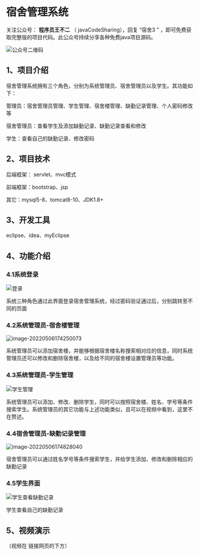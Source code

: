 # 宿舍管理系统

关注公众号： **程序员王不二** （ javaCodeSharing），回复 “宿舍3 ” ，即可免费获取完整版的项目代码。此公众号持续分享各种免费java项目源码。

![公众号二维码](https://gitee.com/buer_wang/project-drawing-bed/raw/master/Typora-Images/20220506172129.jpg)

## 1、项目介绍

宿舍管理系统拥有三个角色，分别为系统管理员、宿舍管理员以及学生。其功能如下：

管理员：宿舍管理员管理、学生管理、宿舍楼管理、缺勤记录管理、个人密码修改等

宿舍管理员：查看学生及添加缺勤记录、缺勤记录查看和修改

学生：查看自己的缺勤记录、修改密码

## 2、项目技术

后端框架： servlet、mvc模式

前端框架：bootstrap、jsp

其它：mysql5-8、tomcat8-10、JDK1.8+

## 3、开发工具

eclipse、idea、myEclipse

## 4、功能介绍

### 4.1系统登录

![登录](https://gitee.com/buer_wang/project-drawing-bed/raw/master/Typora-Images/20220506174126.jpg)

系统三种角色通过此界面登录宿舍管理系统，经过密码验证通过后，分别跳转至不同的页面

### 4.2系统管理员-宿舍楼管理

![image-20220506174250073](https://gitee.com/buer_wang/project-drawing-bed/raw/master/Typora-Images/20220506174251.png)

系统管理员可以添加宿舍楼，并能够根据宿舍楼名称搜索相对应的信息，同时系统管理员还可以修改和删除宿舍楼，以及给不同的宿舍楼设置管理员等功能。

### 4.3系统管理员-学生管理

![学生管理](https://gitee.com/buer_wang/project-drawing-bed/raw/master/Typora-Images/20220506174449.jpg)

系统管理员可以添加、修改、删除学生，同时可以按照宿舍楼、姓名、学号等条件搜索学生。系统管理员的其它功能与上述功能类似，且可以在视频中看到，这里不在赘述。

### 4.4宿舍管理员-缺勤记录管理

![image-20220506174828040](https://gitee.com/buer_wang/project-drawing-bed/raw/master/Typora-Images/20220506174829.png)

宿舍管理员可以通过姓名学号等条件搜索学生，并给学生添加、修改和删除相应的缺勤记录

### 4.5学生界面

![学生查看缺勤记录](https://gitee.com/buer_wang/project-drawing-bed/raw/master/Typora-Images/20220506174928.jpg)

学生查看自己的缺勤记录

## 5、视频演示



（视频在 链接网页的下方）



